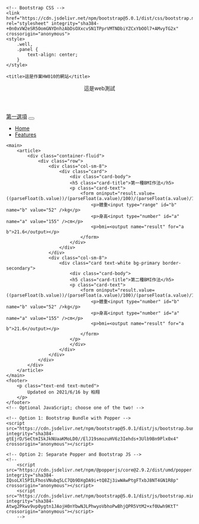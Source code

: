 <!doctype html>
<html lang="zh-tw">

<head>
    <!-- Required meta tags -->
    <meta charset="utf-8">
    <meta name="viewport" content="width=device-width, initial-scale=1">

    <!-- Bootstrap CSS -->
    <link href="https://cdn.jsdelivr.net/npm/bootstrap@5.0.1/dist/css/bootstrap.min.css" rel="stylesheet" integrity="sha384-+0n0xVW2eSR5OomGNYDnhzAbDsOXxcvSN1TPprVMTNDbiYZCxYbOOl7+AMvyTG2x" crossorigin="anonymous">
    <style>
        .well,
        .panel {
            text-align: center;
        }
    </style>

    <title>這是作業HW010的網站</title>

</head>

<body>
    <header>
        <div class="container-fluid">
            <div class="row text-center border border-primary">
                這是web測試
            </div>
        </div>
    </header>
        <nav class="navbar navbar-light bg-light">
            <div class="container-fluid">
            <a class="navbar-brand" href="#">第一選項</a>
            <button class="navbar-toggler" type="button" data-bs-toggle="collapse" data-bs-target="#navbarNav" aria-controls="navbarNav" aria-expanded="false" aria-label="Toggle navigation">
                <span class="navbar-toggler-icon"></span>
            </button>
            <div class="collapse navbar-collapse" id="navbarNav">
            <ul class="navbar-nav">
                <li class="nav-item">
                    <a class="nav-link active" aria-current="page" href="#">Home</a>
                </li>
                <li class="nav-item">
                    <a class="nav-link" href="#">Features</a>
                </li>
            </ul>
            </div>
            </div>
        </nav>

    <main>
        <article>
            <div class="container-fluid">
                <div class="row">
                    <div class="col-sm-8">
                        <div class="card">
                            <div class="card-body">
                            <h5 class="card-title">第一種BMI作法</h5>
                            <p class="card-text">
                                <form oninput="result.value=((parseFloat(b.value))/(parseFloat(a.value)/100)/(parseFloat(a.value)/100))">
                                    <p>體重<input type="range" id="b" name="b" value="52" />kg</p>
                                    <p>身高<input type="number" id="a" name="a" value="155" />cm</p>
                                    <p>bmi=<output name="result" for="a b">21.6</output></p>
                                </form>
                            </div>
                        </div>
                    </div>
                    <div class="col-sm-8">
                        <div class="card text-white bg-primary border-secondary">
                            <div class="card-body">
                            <h5 class="card-title">第二種BMI作法</h5>
                            <p class="card-text">
                                <form oninput="result.value=((parseFloat(b.value))/(parseFloat(a.value)/100)/(parseFloat(a.value)/100))">
                                    <p>體重<input type="number" id="b" name="b" value="52" />kg</p>
                                    <p>身高<input type="number" id="a" name="a" value="155" />cm</p>
                                    <p>bmi=<output name="result" for="a b">21.6</output></p>
                                </form>
                            </p>
                            </div>
                        </div>
                    </div>
                </div>
            </div>
        </article>
    </main>
    <footer>
        <p class="text-end text-muted">
            Updated on 2021/6/16 by 柏翔
        </p>
    </footer>
    <!-- Optional JavaScript; choose one of the two! -->

    <!-- Option 1: Bootstrap Bundle with Popper -->
    <script src="https://cdn.jsdelivr.net/npm/bootstrap@5.0.1/dist/js/bootstrap.bundle.min.js" integrity="sha384-gtEjrD/SeCtmISkJkNUaaKMoLD0//ElJ19smozuHV6z3Iehds+3Ulb9Bn9Plx0x4" crossorigin="anonymous"></script>

    <!-- Option 2: Separate Popper and Bootstrap JS -->
    <!--
        <script src="https://cdn.jsdelivr.net/npm/@popperjs/core@2.9.2/dist/umd/popper.min.js" integrity="sha384-IQsoLXl5PILFhosVNubq5LC7Qb9DXgDA9i+tQ8Zj3iwWAwPtgFTxbJ8NT4GN1R8p" crossorigin="anonymous"></script>
        <script src="https://cdn.jsdelivr.net/npm/bootstrap@5.0.1/dist/js/bootstrap.min.js" integrity="sha384-Atwg2Pkwv9vp0ygtn1JAojH0nYbwNJLPhwyoVbhoPwBhjQPR5VtM2+xf0Uwh9KtT" crossorigin="anonymous"></script>
        -->
</body>

</html>

